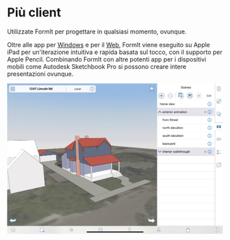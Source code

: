 # Più client

Utilizzate FormIt per progettare in qualsiasi momento, ovunque.

Oltre alle app per [Windows](https://formit.autodesk.com/download) e per il [Web](https://formit.autodesk.com/app), FormIt viene eseguito su Apple iPad per un'iterazione intuitiva e rapida basata sul tocco, con il supporto per Apple Pencil. Combinando FormIt con altre potenti app per i dispositivi mobili come Autodesk Sketchbook Pro si possono creare intere presentazioni ovunque.

![FormIt on Apple iPad](<../.gitbook/assets/ipad scenes (1).png>)
